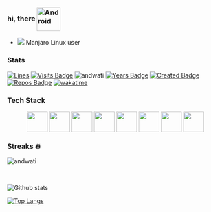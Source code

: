### hi, there <img align="center" alt="Android" width="55" src="https://media.giphy.com/media/Y4bzv6DYbYzy8jDnoW/giphy.gif"/>
- <img src="https://api.iconify.design/cib:manjaro.svg" /> Manjaro Linux user
### Stats

[![Lines](https://tokei.rs/b1/github/andwati/andwati)](https://github.com/andwati/andwati)
[![Visits Badge](https://badges.pufler.dev/visits/andwati/andwati)](https://badges.pufler.dev)
<img src="https://komarev.com/ghpvc/?username=andwati" alt="andwati" />
[![Years Badge](https://badges.pufler.dev/years/andwati)](https://badges.pufler.dev)
[![Created Badge](https://badges.pufler.dev/created/andwati/andwati)](https://badges.pufler.dev)
[![Repos Badge](https://badges.pufler.dev/repos/andwati)](https://badges.pufler.dev)
[![wakatime](https://wakatime.com/badge/user/54c43dc6-77cf-4077-8356-ce4c25312870.svg)](https://wakatime.com/@54c43dc6-77cf-4077-8356-ce4c25312870)
<br>
### Tech Stack
<p align="center">
  <img src="https://api.iconify.design/logos:figma.svg" height="48px" width="48px" align="center" />
  <img src="https://api.iconify.design/logos:typescript-icon.svg" height="48px" width="48px" align="center" />
  <img src="https://api.iconify.design/vscode-icons:file-type-go-gopher.svg" height="48px" width="48px" align="center" />
  <img src="https://api.iconify.design/logos:react.svg" height="48px" width="48px" align="center" />
  <img src="https://api.iconify.design/vscode-icons:file-type-caddy.svg" height="48px" width="48px" align="center" />
  <img src="https://api.iconify.design/vscode-icons:file-type-light-pnpm.svg" height="48px" width="48px" align="center" />
  <img src="https://api.iconify.design/file-icons:nextjs.svg" height="48px" width="48px" align="center" />
  <img src="https://api.iconify.design/logos:graphql.svg" height="48px" width="48px" align="center" />
</p>

### Streaks :fire:

<p><img align="center" src="https://github-readme-streak-stats.herokuapp.com/?user=andwati&theme=city-lights" alt="andwati" /></p>
<br>

![Github stats](https://github-readme-stats.vercel.app/api?username=andwati&count_private=true&show_icons=true&theme=city_lights&hide_border=True)
<br>

[![Top Langs](https://github-readme-stats.vercel.app/api/top-langs/?username=andwati&langs_count=10&layout=compact&theme=city_lights&hide_border=True)](https://github.com/anuraghazra/github-readme-stats)
